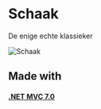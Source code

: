 # Schaak
De enige echte klassieker

![Schaak](https://triggr.nu/wp-content/uploads/2019/06/schaken.jpg)


## Made with
#### [.NET MVC 7.0](https://dotnet.microsoft.com/apps/aspnet/mvc)
